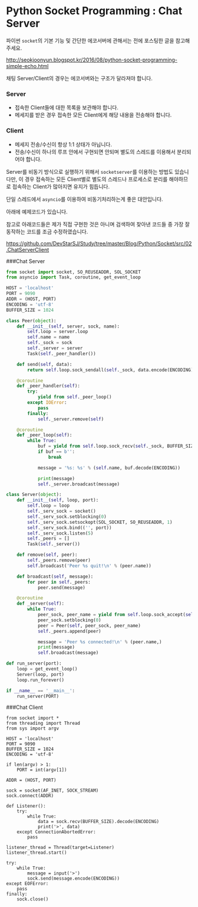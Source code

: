 # Python Socket Programming : Chat Server

파이썬 `socket`의 기본 기능 및 간단한 에코서버에 관해서는 전에 포스팅한 글을 참고해 주세요.

<http://seokjoonyun.blogspot.kr/2016/08/python-socket-programming-simple-echo.html>

채팅 Server/Client의 경우는 에코서버와는 구조가 달라져야 합니다.

### Server
- 접속한 Client들에 대한 목록을 보관해야 합니다.
- 메세지를 받은 경우 접속한 모든 Client에게 해당 내용을 전송해야 합니다.

### Client
- 메세지 전송/수신이 항상 1:1 상태가 아닙니다.
- 전송/수신이 하나의 루프 안에서 구현되면 안되며 별도의 스레드를 이용해서 분리되어야 합니다.

Server를 비동기 방식으로 실행하기 위해서 `socketserver`를 이용하는 방법도 있습니다만,
이 경우 접속하는 모든 Client별로 별도의 스레드나 프로세스로 분리를 해야하므로 접속하는 Client가 많아지면 유지가 힘듭니다.

단일 스레드에서 `asyncio`를 이용하여 비동기처리하는게 좋은 대안입니다.

아래에 예제코드가 있습니다.

참고로 아래코드들은 제가 직접 구현한 것은 아니며 검색하여 찾아낸 코드들 중 가장 잘 동작하는 코드를 조금 수정하였습니다.

<https://github.com/DevStarSJ/Study/tree/master/Blog/Python/Socket/src/02.ChatServerClient>


###Chat Server

```Python
from socket import socket, SO_REUSEADDR, SOL_SOCKET
from asyncio import Task, coroutine, get_event_loop

HOST = 'localhost'
PORT = 9090
ADDR = (HOST, PORT)
ENCODING = 'utf-8'
BUFFER_SIZE = 1024

class Peer(object):
    def __init__(self, server, sock, name):
        self.loop = server.loop
        self.name = name
        self._sock = sock
        self._server = server
        Task(self._peer_handler())

    def send(self, data):
        return self.loop.sock_sendall(self._sock, data.encode(ENCODING))

    @coroutine
    def _peer_handler(self):
        try:
            yield from self._peer_loop()
        except IOError:
            pass
        finally:
            self._server.remove(self)

    @coroutine
    def _peer_loop(self):
        while True:
            buf = yield from self.loop.sock_recv(self._sock, BUFFER_SIZE)
            if buf == b'':
                break

            message = '%s: %s' % (self.name, buf.decode(ENCODING))

            print(message)
            self._server.broadcast(message)

class Server(object):
    def __init__(self, loop, port):
        self.loop = loop
        self._serv_sock = socket()
        self._serv_sock.setblocking(0)
        self._serv_sock.setsockopt(SOL_SOCKET, SO_REUSEADDR, 1)
        self._serv_sock.bind(('', port))
        self._serv_sock.listen(5)
        self._peers = []
        Task(self._server())

    def remove(self, peer):
        self._peers.remove(peer)
        self.broadcast('Peer %s quit!\n' % (peer.name))

    def broadcast(self, message):
        for peer in self._peers:
            peer.send(message)

    @coroutine
    def _server(self):
        while True:
            peer_sock, peer_name = yield from self.loop.sock_accept(self._serv_sock)
            peer_sock.setblocking(0)
            peer = Peer(self, peer_sock, peer_name)
            self._peers.append(peer)

            message = 'Peer %s connected!\n' % (peer.name,)
            print(message)
            self.broadcast(message)

def run_server(port):
    loop = get_event_loop()
    Server(loop, port)
    loop.run_forever()

if __name__ == '__main__':
    run_server(PORT)
```

###Chat Client

```
from socket import *
from threading import Thread
from sys import argv

HOST = 'localhost'
PORT = 9090
BUFFER_SIZE = 1024
ENCODING = 'utf-8'

if len(argv) > 1:
    PORT = int(argv[1])

ADDR = (HOST, PORT)

sock = socket(AF_INET, SOCK_STREAM)
sock.connect(ADDR)

def Listener():
    try:
        while True:
            data = sock.recv(BUFFER_SIZE).decode(ENCODING)
            print('>', data)
    except ConnectionAbortedError:
        pass

listener_thread = Thread(target=Listener)
listener_thread.start()

try:
    while True:
        message = input('>')
        sock.send(message.encode(ENCODING))
except EOFError:
    pass
finally:
    sock.close()
```